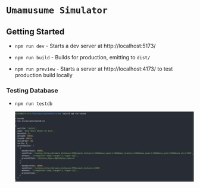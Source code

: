 # `Umamusume Simulator`

## Getting Started

- `npm run dev` - Starts a dev server at http://localhost:5173/

- `npm run build` - Builds for production, emitting to `dist/`

- `npm run preview` - Starts a server at http://localhost:4173/ to test production build locally

### Testing Database

- `npm run testdb`

   ![testdb image](./assets/testdb%20preview.png)
